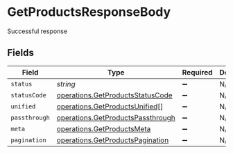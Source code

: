 # GetProductsResponseBody

Successful response


## Fields

| Field                                                                                  | Type                                                                                   | Required                                                                               | Description                                                                            |
| -------------------------------------------------------------------------------------- | -------------------------------------------------------------------------------------- | -------------------------------------------------------------------------------------- | -------------------------------------------------------------------------------------- |
| `status`                                                                               | *string*                                                                               | :heavy_minus_sign:                                                                     | N/A                                                                                    |
| `statusCode`                                                                           | [operations.GetProductsStatusCode](../../models/operations/getproductsstatuscode.md)   | :heavy_minus_sign:                                                                     | N/A                                                                                    |
| `unified`                                                                              | [operations.GetProductsUnified](../../models/operations/getproductsunified.md)[]       | :heavy_minus_sign:                                                                     | N/A                                                                                    |
| `passthrough`                                                                          | [operations.GetProductsPassthrough](../../models/operations/getproductspassthrough.md) | :heavy_minus_sign:                                                                     | N/A                                                                                    |
| `meta`                                                                                 | [operations.GetProductsMeta](../../models/operations/getproductsmeta.md)               | :heavy_minus_sign:                                                                     | N/A                                                                                    |
| `pagination`                                                                           | [operations.GetProductsPagination](../../models/operations/getproductspagination.md)   | :heavy_minus_sign:                                                                     | N/A                                                                                    |